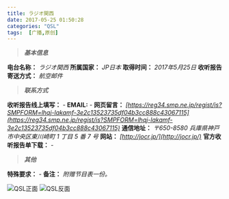 ```yaml
---
title: ラジオ関西
date: 2017-05-25 01:50:28
categories: "QSL"
tags:  [广播,原创]
---
```

> ***基本信息***

**电台名称：** *ラジオ関西*
**所属国家：** *JP日本*
**取得时间：** *2017年5月25日*
**收听报告寄送方式：** *航空邮件*

<!--more-->

> ***联系方式***

**收听报告线上填写：** *-*
**EMAIL:** *-*
**网页留言：** *[https://reg34.smp.ne.jp/regist/is?SMPFORM=lhqj-lakamf-3e2c13523735df04b3cc888c43067115](https://reg34.smp.ne.jp/regist/is?SMPFORM=lhqj-lakamf-3e2c13523735df04b3cc888c43067115)*
**通信地址：** *〒650-8580 兵庫県神戸市中央区東川崎町 1 丁目 5 番 7 号*
**网站：** *[http://jocr.jp/](http://jocr.jp/)*
**官方收听报告单下载：** *-*

> ***其他***

**特殊要求：** *-*
**备注：** *附赠节目表一份。*

![QSL正面](https://c.ibcl.us/QSL-CRK_20170525/1.jpg "QSL正面")
![QSL反面](https://c.ibcl.us/QSL-CRK_20170525/2.jpg "QSL反面")